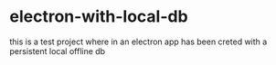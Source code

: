 # electron-with-local-db
this is a test project where in an electron app has been creted with a persistent local offline db
